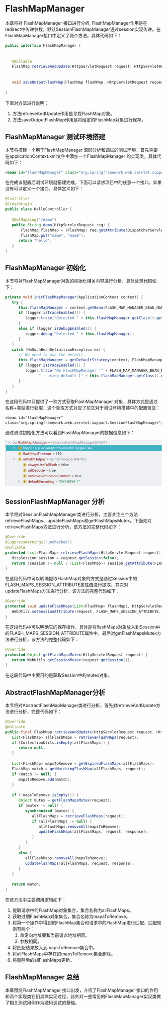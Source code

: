 # FlashMapManager
本章将对 FlashMapManager 接口进行分析, FlashMapManager作用是在redirect中传递参数，默认SessionFlashMapManager通过session实现传递。在FlashMapManager接口中定义了两个方法，具体代码如下：

```java
public interface FlashMapManager {


   @Nullable
   FlashMap retrieveAndUpdate(HttpServletRequest request, HttpServletResponse response);

  
   void saveOutputFlashMap(FlashMap flashMap, HttpServletRequest request, HttpServletResponse response);

}
```

下面对方法进行说明：

1. 方法retrieveAndUpdate作用是寻找FlashMap对象。
2. 方法saveOutputFlashMap作用是将给定的FlashMap对象进行保存。





## FlashMapManager 测试环境搭建

本节将搭建一个用于FlashMapManager 源码分析和调试的测试环境，首先需要在applicationContext.xml文件中添加一个FlashMapManager 的实现类，具体代码如下：

```xml
<bean id="flashMapManager" class="org.springframework.web.servlet.support.SessionFlashMapManager"/>
```

在完成该配置后测试环境就搭建完成，下面可以请求项目中的任意一个接口，如果没有可以定义一个接口，具体定义如下：

```java
@Controller
@CrossOrigin
public class HelloController {

   @GetMapping("/demo")
   public String demo(HttpServletRequest req) {
       FlashMap flashMap = (FlashMap) req.getAttribute(DispatcherServlet.OUTPUT_FLASH_MAP_ATTRIBUTE);
       flashMap.put("name", "name");
      return "hello";
   }
}
```





## FlashMapManager 初始化

本节将对FlashMapManager对象的初始化相关内容进行分析，具体处理代码如下：

```java
private void initFlashMapManager(ApplicationContext context) {
   try {
      this.flashMapManager = context.getBean(FLASH_MAP_MANAGER_BEAN_NAME, FlashMapManager.class);
      if (logger.isTraceEnabled()) {
         logger.trace("Detected " + this.flashMapManager.getClass().getSimpleName());
      }
      else if (logger.isDebugEnabled()) {
         logger.debug("Detected " + this.flashMapManager);
      }
   }
   catch (NoSuchBeanDefinitionException ex) {
      // We need to use the default.
      this.flashMapManager = getDefaultStrategy(context, FlashMapManager.class);
      if (logger.isTraceEnabled()) {
         logger.trace("No FlashMapManager '" + FLASH_MAP_MANAGER_BEAN_NAME +
               "': using default [" + this.flashMapManager.getClass().getSimpleName() + "]");
      }
   }
}
```

在这段代码中只提供了一种方式获取FlashMapManager 对象，具体方式是通过名称+类型进行获取，这个获取方式对应了前文对于测试环境搭建中的配置信息：

```
<bean id="flashMapManager" class="org.springframework.web.servlet.support.SessionFlashMapManager"/>
```

通过调试初始化方法可以看到FlashMapManager的数据信息如下：

![image-20210415093606915](images/image-20210415093606915.png)





## SessionFlashMapManager 分析

本节将对SessionFlashMapManager类进行分析，主要关注三个方法retrieveFlashMaps、updateFlashMaps和getFlashMapsMutex。下面先对retrieveFlashMaps方法进行分析，该方法的完整代码如下：

```java
@Override
@SuppressWarnings("unchecked")
@Nullable
protected List<FlashMap> retrieveFlashMaps(HttpServletRequest request) {
   HttpSession session = request.getSession(false);
   return (session != null ? (List<FlashMap>) session.getAttribute(FLASH_MAPS_SESSION_ATTRIBUTE) : null);
}
```

在这段代码中可以明确提取FlashMap对象的方式是通过Session中的FLASH_MAPS_SESSION_ATTRIBUTE属性值进行提取。其次对updateFlashMaps方法进行分析，该方法的完整代码如下：

```java
@Override
protected void updateFlashMaps(List<FlashMap> flashMaps, HttpServletRequest request, HttpServletResponse response) {
   WebUtils.setSessionAttribute(request, FLASH_MAPS_SESSION_ATTRIBUTE, (!flashMaps.isEmpty() ? flashMaps : null));
}
```

在这段代码中可以明确它的保存操作，具体是将flashMaps对象放入到Session中的FLASH_MAPS_SESSION_ATTRIBUTE属性中。最后对getFlashMapsMutex方法进行分析，该方法的完整代码如下：

```java
@Override
protected Object getFlashMapsMutex(HttpServletRequest request) {
   return WebUtils.getSessionMutex(request.getSession());
}
```

在这段代码中主要目的是获取Session中的mutex对象。





## AbstractFlashMapManager分析

本节将对AbstractFlashMapManager类进行分析，首先对retrieveAndUpdate方法进行分析，完整代码如下：

```java
@Override
@Nullable
public final FlashMap retrieveAndUpdate(HttpServletRequest request, HttpServletResponse response) {
   List<FlashMap> allFlashMaps = retrieveFlashMaps(request);
   if (CollectionUtils.isEmpty(allFlashMaps)) {
      return null;
   }

   List<FlashMap> mapsToRemove = getExpiredFlashMaps(allFlashMaps);
   FlashMap match = getMatchingFlashMap(allFlashMaps, request);
   if (match != null) {
      mapsToRemove.add(match);
   }

   if (!mapsToRemove.isEmpty()) {
      Object mutex = getFlashMapsMutex(request);
      if (mutex != null) {
         synchronized (mutex) {
            allFlashMaps = retrieveFlashMaps(request);
            if (allFlashMaps != null) {
               allFlashMaps.removeAll(mapsToRemove);
               updateFlashMaps(allFlashMaps, request, response);
            }
         }
      }
      else {
         allFlashMaps.removeAll(mapsToRemove);
         updateFlashMaps(allFlashMaps, request, response);
      }
   }

   return match;
}
```

在该方法中主要调用逻辑如下：

1. 提取请求中的FlashMap对象集合，集合名称为allFlashMaps。
2. 获取过期FlashMap对象集合，集合名称为mapsToRemove。
3. 将第一个操作中得到的FlashMap集合和请求中的FlashMap进行匹配，匹配规则有两个：
   1. 重定向地址要和当前请求地址相同。
   2. 参数相同。
4. 将匹配结果放入到mapsToRemove集合中。
5. 将allFlashMaps中存在的mapsToRemove集合删除。
6. 将删除后的allFlashMaps更新。







## FlashMapManager 总结

本章围绕FlashMapManager 接口出发，介绍了FlashMapManager 接口的作用和两个实现类它们具体实现过程，此外对一些常见的FlashMapManager实现类做了相关测试用例作为源码调试的基础。
